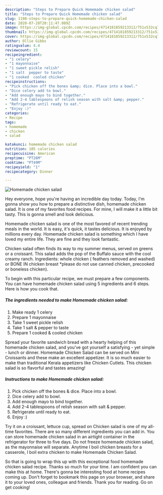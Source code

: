 ```yaml
---
description: "Steps to Prepare Quick Homemade chicken salad"
title: "Steps to Prepare Quick Homemade chicken salad"
slug: 1198-steps-to-prepare-quick-homemade-chicken-salad
date: 2020-07-28T20:11:47.089Z
image: https://img-global.cpcdn.com/recipes/4714181859213312/751x532cq70/homemade-chicken-salad-recipe-main-photo.jpg
thumbnail: https://img-global.cpcdn.com/recipes/4714181859213312/751x532cq70/homemade-chicken-salad-recipe-main-photo.jpg
cover: https://img-global.cpcdn.com/recipes/4714181859213312/751x532cq70/homemade-chicken-salad-recipe-main-photo.jpg
author: Ollie Gibbs
ratingvalue: 4.4
reviewcount: 15
recipeingredient:
- "1 celery"
- "1 mayonnaise"
- "1 sweet pickle relish"
- "1 salt  pepper to taste"
- "1 cooked  cooled chicken"
recipeinstructions:
- "Pick chicken off the bones &amp; dice. Place into a bowl."
- "Dice celery add to bowl."
- "Add enough mayo to bind together."
- "Add 2-4 tablespoons of relish season with salt &amp; pepper."
- "Refrigerate until ready to eat."
- "Enjoy :)"
categories:
- Recipe
tags:
- homemade
- chicken
- salad

katakunci: homemade chicken salad 
nutrition: 105 calories
recipecuisine: American
preptime: "PT26M"
cooktime: "PT49M"
recipeyield: "1"
recipecategory: Dinner

---
```



![Homemade chicken salad](https://img-global.cpcdn.com/recipes/4714181859213312/751x532cq70/homemade-chicken-salad-recipe-main-photo.jpg)

Hey everyone, hope you're having an incredible day today. Today, I'm gonna show you how to prepare a distinctive dish, homemade chicken salad. It is one of my favorites food recipes. For mine, I will make it a little bit tasty. This is gonna smell and look delicious.

Homemade chicken salad is one of the most favored of recent trending meals in the world. It is easy, it's quick, it tastes delicious. It is enjoyed by millions every day. Homemade chicken salad is something which I have loved my entire life. They are fine and they look fantastic.

Chicken salad often finds its way to my summer menus, served on greens or a croissant. This salad adds the pop of the Buffalo sauce with the cool creamy ranch. Ingredients: whole chicken ( feathers removed and washed) or BONE IN chicken breast *please do not use canned chicken, precooked or boneless chicken).


To begin with this particular recipe, we must prepare a few components. You can have homemade chicken salad using 5 ingredients and 6 steps. Here is how you cook that.

<!--inarticleads1-->

##### The ingredients needed to make Homemade chicken salad:

1. Make ready 1 celery
1. Prepare 1 mayonnaise
1. Take 1 sweet pickle relish
1. Take 1 salt &amp; pepper to taste
1. Prepare 1 cooked &amp; cooled chicken


Spread your favorite sandwich bread with a hearty helping of this homemade chicken salad, and you&#39;ve got yourself a satisfying - yet simple - lunch or dinner. Homemade Chicken Salad can be served on Mini Croissants and these make an excellent appetizer. It is so much easier to make than traditional Kerala appetizers like Chicken Cutlets. This chicken salad is so flavorful and tastes amazing! 

<!--inarticleads2-->

##### Instructions to make Homemade chicken salad:

1. Pick chicken off the bones &amp; dice. Place into a bowl.
1. Dice celery add to bowl.
1. Add enough mayo to bind together.
1. Add 2-4 tablespoons of relish season with salt &amp; pepper.
1. Refrigerate until ready to eat.
1. Enjoy :)


Try it on a croissant, lettuce cup, spread on Chicken salad is one of my all-time favorites. There are so many different ingredients you can add in. You can store homemade chicken salad in an airtight container in the refrigerator for three to five days. Do not freeze homemade chicken salad, as the mayonnaise will separate. Anytime I boil chicken breasts for a casserole, I boil extra chicken to make Homemade Chicken Salad. 

So that is going to wrap this up with this exceptional food homemade chicken salad recipe. Thanks so much for your time. I am confident you can make this at home. There's gonna be interesting food at home recipes coming up. Don't forget to bookmark this page on your browser, and share it to your loved ones, colleague and friends. Thank you for reading. Go on get cooking!
